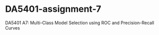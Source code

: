# DA5401-assignment-7
DA5401 A7: Multi-Class Model Selection using ROC and  Precision-Recall Curves
